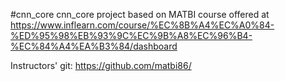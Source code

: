 #cnn_core
cnn_core project based on MATBI course offered at
https://www.inflearn.com/course/%EC%8B%A4%EC%A0%84-%ED%95%98%EB%93%9C%EC%9B%A8%EC%96%B4-%EC%84%A4%EA%B3%84/dashboard

Instructors' git: https://github.com/matbi86/
